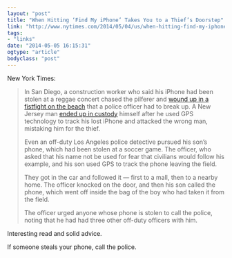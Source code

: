 ```yaml
---
layout: "post"
title: "When Hitting ‘Find My iPhone’ Takes You to a Thief’s Doorstep"
link: "http://www.nytimes.com/2014/05/04/us/when-hitting-find-my-iphone-takes-you-to-a-thiefs-doorstep.html?utm_source=loopinsight.com&utm_medium=referral&utm_campaign=Feed%3A+loopinsight%2FKqJb+(The+Loop)&utm_content=FeedBurner&_r=1&utm_reader=feedly"
tags: 
- "links"
date: "2014-05-05 16:15:31"
ogtype: "article"
bodyclass: "post"
---
```


New York Times:

> In San Diego, a construction worker who said his iPhone had been stolen at a reggae concert chased the pilferer and [wound up in a fistfight on the beach](http://www.theblaze.com/stories/2013/01/09/guy-uses-iphone-app-to-track-down-his-stolen-iphone-then-fights-the-man-who-stole-it/) that a police officer had to break up. A New Jersey man [ended up in custody](http://www.nj.com/hunterdon-county-democrat/index.ssf/2011/05/umpire_tracks_missing_cell_pho.html) himself after he used GPS technology to track his lost iPhone and attacked the wrong man, mistaking him for the thief.
> 
> Even an off-duty Los Angeles police detective pursued his son’s phone, which had been stolen at a soccer game. The officer, who asked that his name not be used for fear that civilians would follow his example, and his son used GPS to track the phone leaving the field.
> 
> They got in the car and followed it — first to a mall, then to a nearby home. The officer knocked on the door, and then his son called the phone, which went off inside the bag of the boy who had taken it from the field.
> 
> The officer urged anyone whose phone is stolen to call the police, noting that he had had three other off-duty officers with him.

Interesting read and solid advice.

If someone steals your phone, call the police.